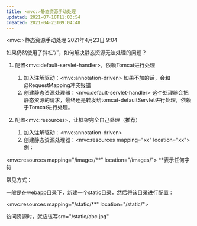 ```yaml
---
title: <mvc:>静态资源手动处理
updated: 2021-07-10T11:03:54
created: 2021-04-23T09:04:48
---
```


\<mvc:\>静态资源手动处理
2021年4月23日
9:04

如果仍然使用了斜杠“/”，如何解决静态资源无法处理的问题？
1.  配置\<mvc:default-servlet-handler\>，依赖Tomcat进行处理
    1.  加入注解驱动：\<mvc:annotation-driven\> 如果不加的话，会和@RequestMapping冲突报错
    2.  创建静态资源处理器：\<mvc:default-servlet-handler\>
这个处理器会把静态资源的请求，最终还是转发给tomcat-defaultServlet进行处理，依赖于Tomcat进行处理。

1.  配置\<mvc:resources\>，让框架完全自己处理（推荐）
    1.  加入注解驱动：\<mvc:annotation-driven\>
    2.  创建静态资源处理器：\<mvc:resources mapping="xx" location="xx"\>
例：

\<mvc:resources mapping="/images/\*\*" location="/images/"\> \*\*表示任何字符

常见方式：

一般是在webapp目录下，新建一个static目录，然后将该目录进行配置：

\<mvc:resources mapping="/static/\*\*" location="/static/"\>

访问资源时，就应该写src="/static/abc.jpg"
